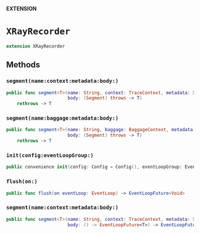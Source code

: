 **EXTENSION**

# `XRayRecorder`
```swift
extension XRayRecorder
```

## Methods
### `segment(name:context:metadata:body:)`

```swift
public func segment<T>(name: String, context: TraceContext, metadata: XRayRecorder.Segment.Metadata? = nil,
                       body: (Segment) throws -> T)
    rethrows -> T
```

### `segment(name:baggage:metadata:body:)`

```swift
public func segment<T>(name: String, baggage: BaggageContext, metadata: XRayRecorder.Segment.Metadata? = nil,
                       body: (Segment) throws -> T)
    rethrows -> T
```

### `init(config:eventLoopGroup:)`

```swift
public convenience init(config: Config = Config(), eventLoopGroup: EventLoopGroup? = nil)
```

### `flush(on:)`

```swift
public func flush(on eventLoop: EventLoop) -> EventLoopFuture<Void>
```

### `segment(name:context:metadata:body:)`

```swift
public func segment<T>(name: String, context: TraceContext, metadata: Segment.Metadata? = nil,
                       body: () -> EventLoopFuture<T>) -> EventLoopFuture<T>
```
